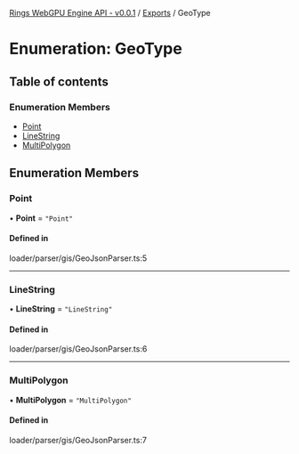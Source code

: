 [Rings WebGPU Engine API - v0.0.1](../README.md) / [Exports](../modules.md) / GeoType

# Enumeration: GeoType

## Table of contents

### Enumeration Members

- [Point](GeoType.md#point)
- [LineString](GeoType.md#linestring)
- [MultiPolygon](GeoType.md#multipolygon)

## Enumeration Members

### Point

• **Point** = ``"Point"``

#### Defined in

loader/parser/gis/GeoJsonParser.ts:5

___

### LineString

• **LineString** = ``"LineString"``

#### Defined in

loader/parser/gis/GeoJsonParser.ts:6

___

### MultiPolygon

• **MultiPolygon** = ``"MultiPolygon"``

#### Defined in

loader/parser/gis/GeoJsonParser.ts:7
